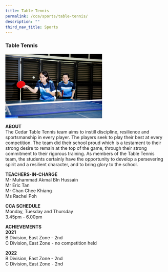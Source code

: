 ```yaml
---
title: Table Tennis
permalink: /cca/sports/table-tennis/
description: ""
third_nav_title: Sports
---
```

### Table Tennis 

<img src="/images/sports5.png" style="width:60%">

**ABOUT**  <br>
The Cedar Table Tennis team aims to instill discipline, resilience and sportsmanship in every player. The players seek to play their best at every competition. The team did their school proud which is a testament to their strong desire to remain at the top of the game, through their strong commitment to their rigorous training. As members of the Table Tennis team, the students certainly have the opportunity to develop a persevering spirit and a resilient character, and to bring glory to the school.

  
**TEACHERS-IN-CHARGE**  <br>
Mr Muhammad Akmal BIn Hussain<br>
Mr Eric Tan<br>
Mr Chan Chee Khiang<br>
Ms Rachel Poh

  

  
**CCA SCHEDULE**  
Monday, Tuesday and Thursday  
3.45pm - 6.00pm  
  
**ACHIEVEMENTS**  <br>
**2021**<br>
B Division, East Zone - 2nd<br>
C Division, East Zone - no competition held

  

**2022**<br>
B Division, East Zone - 2nd<br>
C Division, East Zone - 2nd